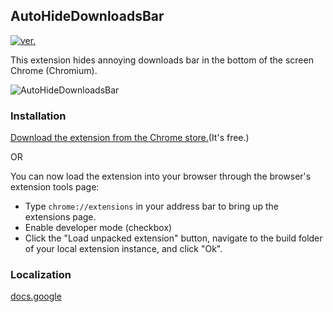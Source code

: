## AutoHideDownloadsBar
[![ver.](https://img.shields.io/chrome-web-store/v/gkmndgjgpolmikgnipipfekglbbgjcel.svg?style=flat-square)](#)

This extension hides annoying downloads bar in the bottom of the screen Chrome (Chromium).

![AutoHideDownloadsBar ](https://lh3.googleusercontent.com/sjAqUqJbt1n_b5q9u6LSz0zGkDdZi4HKW0zYceTTY9SAY7KGoyLfQ6w6yqsHueTEbF5ggehcKg=s640-h400-e365-rw)

### Installation
[Download the extension from the Chrome store.](https://chrome.google.com/webstore/detail/auto-hide-downloads-bar/gkmndgjgpolmikgnipipfekglbbgjcel)(It's free.)

OR 

You can now load the extension into your browser through the browser's extension tools page:
- Type `chrome://extensions` in your address bar to bring up the extensions page.
- Enable developer mode (checkbox)
- Click the "Load unpacked extension" button, navigate to the build folder of your local extension instance, and click "Ok".

### Localization
[docs.google](https://docs.google.com/spreadsheets/d/1dLJcZYM7VJGuehrz0Ezok2TGLCO79KSQWZqPecAVl2k/edit?usp=sharing)

